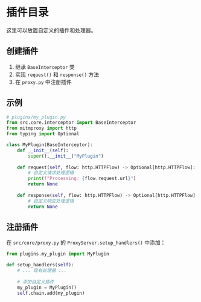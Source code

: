 # 插件目录

这里可以放置自定义的插件和处理器。

## 创建插件

1. 继承 `BaseInterceptor` 类
2. 实现 `request()` 和 `response()` 方法
3. 在 `proxy.py` 中注册插件

## 示例

```python
# plugins/my_plugin.py
from src.core.interceptor import BaseInterceptor
from mitmproxy import http
from typing import Optional

class MyPlugin(BaseInterceptor):
    def __init__(self):
        super().__init__("MyPlugin")
        
    def request(self, flow: http.HTTPFlow) -> Optional[http.HTTPFlow]:
        # 自定义请求处理逻辑
        print(f"Processing: {flow.request.url}")
        return None
        
    def response(self, flow: http.HTTPFlow) -> Optional[http.HTTPFlow]:
        # 自定义响应处理逻辑
        return None
```

## 注册插件

在 `src/core/proxy.py` 的 `ProxyServer.setup_handlers()` 中添加：

```python
from plugins.my_plugin import MyPlugin

def setup_handlers(self):
    # ... 现有处理器 ...
    
    # 添加自定义插件
    my_plugin = MyPlugin()
    self.chain.add(my_plugin)
```
